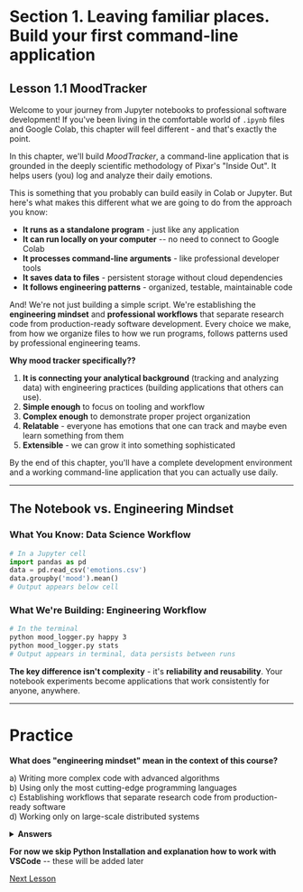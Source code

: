 
# Section 1. Leaving familiar places. Build your first command-line application
## Lesson 1.1 MoodTracker

Welcome to your journey from Jupyter notebooks to professional software development! If you've been living in the comfortable world of `.ipynb` files and Google Colab, this chapter will feel different - and that's exactly the point.

In this chapter, we'll build _MoodTracker_, a command-line application that is grounded in the deeply scientific methodology of Pixar's "Inside Out". It helps users (you) log and analyze their daily emotions. 

This is something that you probably can build easily in Colab or Jupyter. But here's what makes this different what we are going to do from the approach you know:

- **It runs as a standalone program** - just like any application
- **It can run locally on your computer** -- no need to connect to Google Colab
- **It processes command-line arguments** - like professional developer tools
- **It saves data to files** - persistent storage without cloud dependencies
- **It follows engineering patterns** - organized, testable, maintainable code

And! We're not just building a simple script. We're establishing the **engineering mindset** and **professional workflows** that separate research code from production-ready software development. Every choice we make, from how we organize files to how we run programs, follows patterns used by professional engineering teams.

**Why mood tracker specifically??**
1. **It is connecting your analytical background** (tracking and analyzing data) with engineering practices (building applications that others can use).
2. **Simple enough** to focus on tooling and workflow
3. **Complex enough** to demonstrate proper project organization 
4. **Relatable** - everyone has emotions that one can track and maybe even learn something from them
5. **Extensible** - we can grow it into something sophisticated

By the end of this chapter, you'll have a complete development environment and a working command-line application that you can actually use daily.

---
## The Notebook vs. Engineering Mindset

### What You Know: Data Science Workflow

```python
# In a Jupyter cell
import pandas as pd
data = pd.read_csv('emotions.csv')
data.groupby('mood').mean()
# Output appears below cell
```

### What We're Building: Engineering Workflow

```bash
# In the terminal
python mood_logger.py happy 3
python mood_logger.py stats
# Output appears in terminal, data persists between runs
```

**The key difference isn't complexity** - it's **reliability and reusability**. Your notebook experiments become applications that work consistently for anyone, anywhere.

---
# Practice

**What does "engineering mindset" mean in the context of this course?**

a) Writing more complex code with advanced algorithms  
b) Using only the most cutting-edge programming languages  
c) Establishing workflows that separate research code from production-ready software  
d) Working only on large-scale distributed systems

<details>
<summary><b>Answers</b></summary>
<b>Correct answer:</b>
<p>
c) Establishing workflows that separate research code from production-ready software
<p>
The engineering mindset focuses on creating maintainable, scalable, and production-ready code rather than just making things work. It emphasizes proper workflows, testing, documentation, and code organization. 
</details>
<!-- end of answers section -->

<p></p>
<div></div>

**For now we skip Python Installation and explanation how to work with VSCode** -- these will be added later

[Next Lesson](1_leaving_coalb/6_project_organization.md)